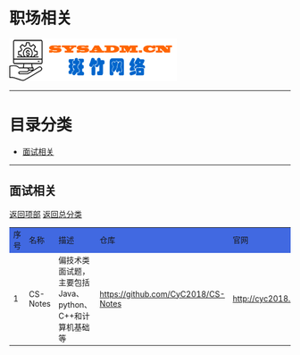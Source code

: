# 职场相关

<a href="https://www.sysadm.cn" target="_blank"><img src="./images/sysadm.png"></a>

---
# <a id="catalog">目录分类 </a>
- <a href="#interview">面试相关</a>


---
## <a id="basic">面试相关</a>
<a href="#catalog">返回项部</a>     [返回总分类](./README.md)

<table>
<tr bgcolor="#4169E1">
    <td>序号</td> <td>名称</td> <td>描述</td> <td>仓库</td> <td>官网</td><td>状态</td><td>备注</td>
</tr>
<tr>
    <td>1</td> <td>CS-Notes</td><td>偏技术类面试题，主要包括Java、python、C++和计算机基础等</td>
    <td><a href="https://github.com/CyC2018/CS-Notes" target="_blank">https://github.com/CyC2018/CS-Notes</a> </td>
    <td><a href="http://cyc2018.xyz/" target="_blank">http://cyc2018.xyz/</a> </td>
    <td>正常</td><td></td>
</tr>

</table>